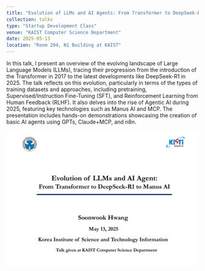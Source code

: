 ```yaml
---
title: "Evolution of LLMs and AI Agents: From Transformer to DeepSeek-R1 to Manus AI"
collection: talks
type: "Startup Development Class"
venue: "KAIST Computer Science Department"
date: 2025-05-13
location: "Room 204, N1 Building at KAIST"
---
```

In this talk, I present an overview of the evolving landscape of Large Language Models (LLMs), tracing their progression from the introduction of the Transformer in 2017 to the latest developments like DeepSeek-R1 in 2025. The talk reflects on this evolution, particularly in terms of the types of training datasets and approaches, including pretraining, Supervised/Instruction Fine-Tuning (SFT), and Reinforcement Learning from Human Feedback (RLHF). It also delves into the rise of Agentic AI during 2025, featuring key technologies such as Manus AI and MCP. The presentation includes hands-on demonstrations showcasing the creation of basic AI agents using GPTs, Claude+MCP, and n8n.

<img src='/images/KAIST_class_spring_2025.png'>
